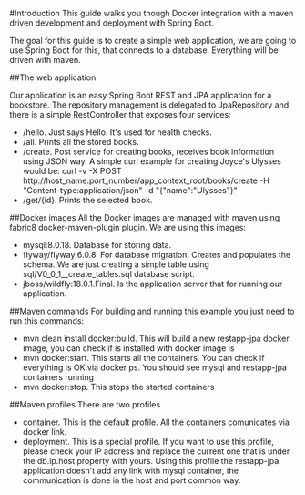 #Introduction
This guide walks you though Docker integration with a maven driven development and deployment with Spring Boot.

The goal for this guide is to create a simple web application, we are going to use Spring Boot for this, that connects to a database. Everything will be driven with maven.

##The web application

Our application is an easy Spring Boot REST and JPA application for a bookstore.
The repository management is delegated to JpaRepository and there is a simple RestController that exposes four services:
- /hello. Just says Hello. It's used for health checks.
- /all. Prints all the stored books. 
- /create. Post service for creating books, receives book information using JSON way. A simple curl example for creating Joyce's Ulysses would be: curl -v -X POST http://host_name:port_number/app_context_root/books/create -H "Content-type:application/json" -d "{\"name\":\"Ulysses\"}"
- /get/{id}. Prints the selected book.

##Docker images
All the Docker images are managed with maven using fabric8 docker-maven-plugin plugin. We are using this images:

- mysql:8.0.18. Database for storing data.
- flyway/flyway:6.0.8. For database migration. Creates and populates the schema. We are just creating a simple table using sql/V0_0_1__create_tables.sql database script.
- jboss/wildfly:18.0.1.Final. Is the application server that for running our application.

##Maven commands
For building and running this example you just need to run this commands:

- mvn clean install docker:build. This will build a new restapp-jpa docker image, you can check if is installed with docker image ls
- mvn docker:start. This starts all the containers. You can check if everything is OK via docker ps. You should see mysql and restapp-jpa containers running
- mvn docker:stop. This stops the started containers 

##Maven profiles
There are two profiles

- container. This is the default profile. All the containers comunicates via docker link.
- deployment. This is a special profile. If you want to use this profile, please check your IP address and replace the current one that is under the db.ip.host property with yours. Using this profile the restapp-jpa application doesn't add any link with mysql container, the communication is done in the host and port common way.  
